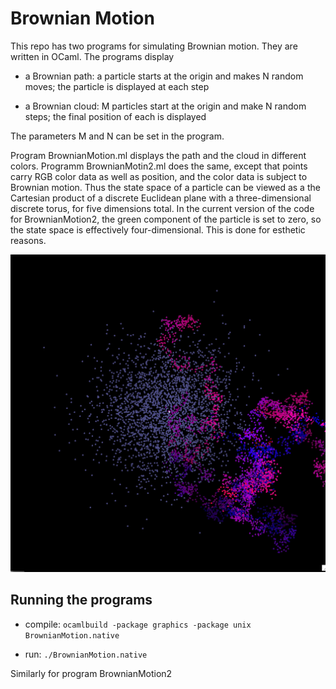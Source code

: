 # Brownian Motion

This repo has two programs for simulating Brownian motion. They are written in OCaml. The programs display

- a Brownian path: a particle starts at the origin and makes N random moves; the particle is displayed at each step

- a Brownian cloud: M particles start at the origin and make N random steps; the final position of each is displayed

The parameters M and N can be set in the program.

Program BrownianMotion.ml displays the path and the cloud in different colors. Programm BrownianMotin2.ml does the same, except that points carry RGB color data as well as position, and the color data is subject to Brownian motion.  Thus the state space of a particle can be viewed as a the Cartesian product of a discrete Euclidean plane with a three-dimensional discrete torus, for five dimensions total. In the current version of the code for BrownianMotion2, the green component of the particle is set to zero, so the state space is effectively
four-dimensional.  This is done for esthetic reasons.

![image](./brownian_motion_2.jpg)

## Running the programs

-  compile: `ocamlbuild -package graphics -package unix BrownianMotion.native`
 
-  run: `./BrownianMotion.native`

Similarly for program BrownianMotion2





